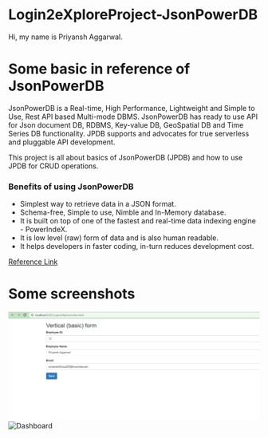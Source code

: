 # Login2eXploreProject-JsonPowerDB

Hi, my name is Priyansh Aggarwal.

# Some basic in reference of JsonPowerDB

JsonPowerDB is a Real-time, High Performance, Lightweight and Simple to Use, Rest API based Multi-mode DBMS. JsonPowerDB has ready to use API for Json document DB, RDBMS, Key-value DB, GeoSpatial DB and Time Series DB functionality. JPDB supports and advocates for true serverless and pluggable API development.

This project is all about basics of JsonPowerDB (JPDB) and how to use JPDB for CRUD operations.

### Benefits of using JsonPowerDB

- Simplest way to retrieve data in a JSON format.
- Schema-free, Simple to use, Nimble and In-Memory database.
- It is built on top of one of the fastest and real-time data indexing engine - PowerIndeX.
- It is low level (raw) form of data and is also human readable.
- It helps developers in faster coding, in-turn reduces development cost.

[Reference Link](http://login2explore.com/jpdb/docs.html)

# Some screenshots

![Dashboard](https://github.com/PriyanshAggarwal/Login2eXplore/blob/main/Form_Priyansh.png)
![Dashboard](https://github.com/PriyanshAggarwal/Login2eXplore/blob/main/JDMB.png)
